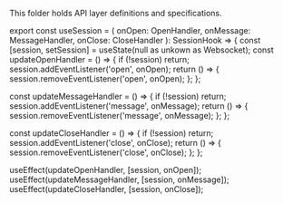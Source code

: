 This folder holds API layer definitions and specifications.

export const useSession = (
onOpen: OpenHandler,
onMessage: MessageHandler,
onClose: CloseHandler
): SessionHook => {
const [session, setSession] = useState(null as unkown as Websocket);
const updateOpenHandler = () => {
if (!session) return;
session.addEventListener('open', onOpen);
return () => {
session.removeEventListener('open', onOpen);
};
};

const updateMessageHandler = () => {
if (!session) return;
session.addEventListener('message', onMessage);
return () => {
session.removeEventListener('message', onMessage);
};
};

const updateCloseHandler = () => {
if (!session) return;
session.addEventListener('close', onClose);
return () => {
session.removeEventListener('close', onClose);
};
};

useEffect(updateOpenHandler, [session, onOpen]);
useEffect(updateMessageHandler, [session, onMessage]);
useEffect(updateCloseHandler, [session, onClose]);
